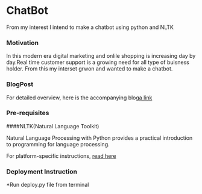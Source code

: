 # **ChatBot**
From my interest I intend to make a chatbot using python and NLTK
### **Motivation**
In this modern era digital marketing and onlile shopping is increasing day by day.Real time customer support is a growing need for all type of buisness holder. From this my interset grwon and wanted to make a chatbot.
### **BlogPost**
For detailed overview, here is the accompanying blog[a link](https://medium.com/analytics-vidhya/building-a-simple-chatbot-in-python-using-nltk-7c8c8215ac6e)
### **Pre-requisites**
####NLTK(Natural Language Toolkit)

Natural Language Processing with Python provides a practical introduction to programming for language processing.

For platform-specific instructions, [read here](https://www.nltk.org/install.html)
### **Deployment Instruction**
*Run deploy.py file from terminal
